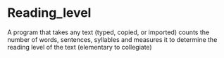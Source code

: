 # Reading_level
A program that takes any text (typed, copied, or imported) counts the number of words, sentences, syllables and measures it to determine the reading level of the text (elementary to collegiate)
